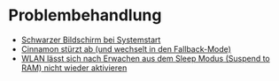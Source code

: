 # Problembehandlung

+	[Schwarzer Bildschirm bei Systemstart](black-screen-startup.md)
+	[Cinnamon stürzt ab (und wechselt in den Fallback-Mode)](cinnamon-crash.md)
+	[WLAN lässt sich nach Erwachen aus dem Sleep Modus (Suspend to RAM) nicht wieder aktivieren](wifi-suspend.md)
